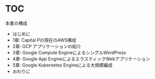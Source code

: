 # TOC

本書の構成

- はじめに
- 1章: Capital Pの現在のAWS構成
- 2章: GCP アプリケーションの紹介
- 3章: Google Compute EngineによるシングルWordPress
- 4章: Google App EngineによるエラスティックWebアプリケーション
- 5章: Google Kubernetes Engineによる大規模編成
- おわりに